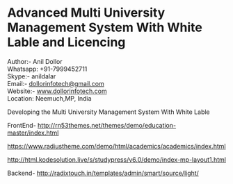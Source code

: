 # Advanced Multi University Management System With White Lable and Licencing
Author:-  Anil Dollor<br>
Whatsapp: +91-7999452711<br>
Skype:-   anildalar<br>
Email:- dollorinfotech@gmail.com<br>
Website:- www.dollorinfotech.com<br>
Location: Neemuch,MP, India<br>

Developing the Multi University Management System With White Lable


FrontEnd-
http://rn53themes.net/themes/demo/education-master/index.html

https://www.radiustheme.com/demo/html/academics/academics/index.html

http://html.kodesolution.live/s/studypress/v6.0/demo/index-mp-layout1.html

Backend-
http://radixtouch.in/templates/admin/smart/source/light/
